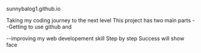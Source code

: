sunnybalog1.github.io

Taking my coding journey to the next level This project has two main parts --Getting to use github and

  --improving my web developement skill
   Step by step Success will show face
